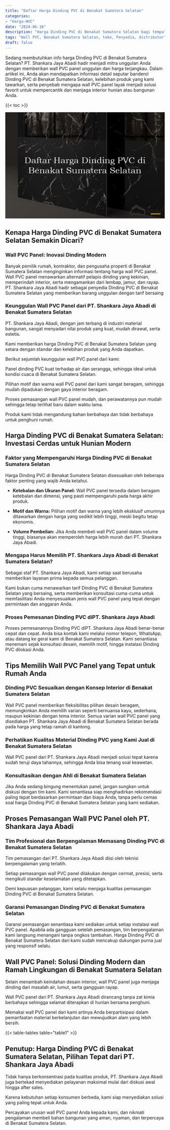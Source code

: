 ```yaml
---
title: "Daftar Harga Dinding PVC di Benakat Sumatera Selatan"
categories: 
- "Harga-WVC"
date: "2024-06-16"
description: "Harga Dinding PVC di Benakat Sumatera Selatan bagi tempat tinggal, perkantoran, serta toko. Material unggulan, variasi motif, variasi warna modern, dengan servis pemasangan ditangani oleh tenaga ahli berpengalaman serta garansi resmi!|Servis penyediaan Dinding PVC di Benakat Sumatera Selatan bagi keperluan rumah, office, atau gerai, beserta produk terbaik dan instalasi oleh teknisi profesional serta kepastian resmi.|Alternatif Dinding PVC di Benakat Sumatera Selatan yang terbukti bagi rumah, kantor, serta ritel, bersama material unggulan dan instalasi dikerjakan oleh teknisi profesional dan kepastian resmi.|Penyediaan Dinding PVC di Benakat Sumatera Selatan bagi hunian, kantor, dan toko, dengan material unggulan dan penempatan oleh tenaga ahli ahli, dilengkapi dengan jaminan resmi.}"
tags: "Wall PVC, Benakat Sumatera Selatan, toko, Penyedia, distributor"
draft: false
---
```


Sedang membutuhkan info harga Dinding PVC di Benakat Sumatera Selatan? PT. Shankara Jaya Abadi hadir menjadi mitra unggulan Anda dengan memberikan wall PVC panel unggulan dan harga terjangkau. Dalam artikel ini, Anda akan mendapatkan informasi detail seputar banderol Dinding PVC di Benakat Sumatera Selatan, kelebihan produk yang kami tawarkan, serta penyebab mengapa wall PVC panel layak menjadi solusi favorit untuk mempercantik dan menjaga interior hunian atau bangunan Anda.

{{< toc >}}

![Daftar Harga Dinding PVC di Benakat Sumatera Selatan](/images/Harga-WVC/Daftar-Harga-Dinding-PVC-di-Benakat-Sumatera-Selatan.png)


## Kenapa Harga Dinding PVC di Benakat Sumatera Selatan Semakin Dicari?

### Wall PVC Panel: Inovasi Dinding Modern

Banyak pemilik rumah, kontraktor, dan pengusaha properti di Benakat Sumatera Selatan menginginkan informasi tentang harga wall PVC panel. Wall PVC panel menawarkan alternatif pelapis dinding yang kekinian, memperindah interior, serta mengamankan dari lembap, jamur, dan rayap. PT. Shankara Jaya Abadi hadir sebagai penyedia Dinding PVC di Benakat Sumatera Selatan yang memberikan barang unggulan dengan tarif bersaing

### Keunggulan Wall PVC Panel dari PT. Shankara Jaya Abadi di Benakat Sumatera Selatan

PT. Shankara Jaya Abadi, dengan jam terbang di industri material bangunan, sangat menyadari nilai produk yang kuat, mudah dirawat, serta estetis.

Kami memberikan harga Dinding PVC di Benakat Sumatera Selatan yang setara dengan standar dan kelebihan produk yang Anda dapatkan.

Berikut sejumlah keunggulan wall PVC panel dari kami:

Panel dinding PVC kuat terhadap air dan serangga, sehingga ideal untuk kondisi cuaca di Benakat Sumatera Selatan.

Pilihan motif dan warna wall PVC panel dari kami sangat beragam, sehingga mudah dipadukan dengan gaya interior beragam.

Proses pemasangan wall PVC panel mudah, dan perawatannya pun mudah sehingga tetap terlihat baru dalam waktu lama.

Produk kami tidak mengandung bahan berbahaya dan tidak berbahaya untuk penghuni rumah.

## Harga Dinding PVC di Benakat Sumatera Selatan: Investasi Cerdas untuk Hunian Modern

### Faktor yang Mempengaruhi Harga Dinding PVC di Benakat Sumatera Selatan

Harga Dinding PVC di Benakat Sumatera Selatan disesuaikan oleh beberapa faktor penting yang wajib Anda ketahui.

- **Ketebalan dan Ukuran Panel:** Wall PVC panel tersedia dalam beragam ketebalan dan dimensi, yang pasti mempengaruhi pada harga akhir produk.

- **Motif dan Warna:** Pilihan motif dan warna yang lebih eksklusif umumnya ditawarkan dengan harga yang sedikit lebih tinggi, meski begitu tetap ekonomis.

- **Volume Pembelian:** Jika Anda membeli wall PVC panel dalam volume tinggi, biasanya akan memperoleh harga lebih murah dari PT. Shankara Jaya Abadi.

### Mengapa Harus Memilih PT. Shankara Jaya Abadi di Benakat Sumatera Selatan?

Sebagai staf PT. Shankara Jaya Abadi, kami setiap saat berusaha memberikan layanan prima kepada semua pelanggan.

Kami bukan cuma menawarkan tarif Dinding PVC di Benakat Sumatera Selatan yang bersaing, serta memberikan konsultasi cuma-cuma untuk memfasilitasi Anda menyesuaikan jenis wall PVC panel yang tepat dengan permintaan dan anggaran Anda.

### Proses Pemesanan Dinding PVC diPT. Shankara Jaya Abadi

Proses pemesanannya Dinding PVC diPT. Shankara Jaya Abadi benar-benar cepat dan cepat. Anda bisa kontak kami melalui nomor telepon, WhatsApp, atau datang ke gerai kami di Benakat Sumatera Selatan. Kami senantiasa menemani sejak konsultasi desain, memilih motif, hingga instalasi Dinding PVC dilokasi Anda.

## Tips Memilih Wall PVC Panel yang Tepat untuk Rumah Anda

### Dinding PVC Sesuaikan dengan Konsep Interior di Benakat Sumatera Selatan

Wall PVC panel memberikan fleksibilitas pilihan desain beragam, memungkinkan Anda memilih varian seperti bernuansa kayu, sederhana, maupun kekinian dengan tema interior. Semua varian wall PVC panel yang disediakan PT. Shankara Jaya Abadi di Benakat Sumatera Selatan berada pada harga yang tetap ramah di kantong.

### Perhatikan Kualitas Material Dinding PVC yang Kami Jual di Benakat Sumatera Selatan

Wall PVC panel dari PT. Shankara Jaya Abadi menjadi solusi tepat karena sudah teruji daya tahannya, sehingga Anda bisa tenang soal keawetan.

### Konsultasikan dengan Ahli di Benakat Sumatera Selatan

Jika Anda sedang bingung menentukan panel, jangan sungkan untuk diskusi dengan tim kami. Kami senantiasa siap menghadirkan rekomendasi paling tepat berdasarkan permintaan dan biaya Anda, tanpa perlu cemas soal harga Dinding PVC di Benakat Sumatera Selatan yang kami sediakan.

## Proses Pemasangan Wall PVC Panel oleh PT. Shankara Jaya Abadi

### Tim Profesional dan Berpengalaman Memasang Dinding PVC di Benakat Sumatera Selatan

Tim pemasangan dari PT. Shankara Jaya Abadi diisi oleh teknisi berpengalaman yang terlatih.

Setiap pemasangan wall PVC panel dilakukan dengan cermat, presisi, serta mengikuti standar keselamatan yang ditetapkan.

Demi kepuasan pelanggan, kami selalu menjaga kualitas pemasangan Dinding PVC di Benakat Sumatera Selatan.

### Garansi Pemasangan Dinding PVC di Benakat Sumatera Selatan

Garansi pemasangan senantiasa kami sediakan untuk setiap instalasi wall PVC panel. Apabila ada gangguan setelah pemasangan, tim berpengalaman kami langsung menangani tanpa ongkos tambahan. Harga Dinding PVC di Benakat Sumatera Selatan dari kami sudah mencakup dukungan purna jual yang responsif selalu.

## Wall PVC Panel: Solusi Dinding Modern dan Ramah Lingkungan di Benakat Sumatera Selatan

Selain menambah keindahan desain interior, wall PVC panel juga menjaga dinding dari masalah air, lumut, serta gangguan rayap.

Wall PVC panel dari PT. Shankara Jaya Abadi dirancang tanpa zat kimia berbahaya sehingga selamat diterapkan di hunian bersama penghuni.

Memakai wall PVC panel dari kami artinya Anda berpartisipasi dalam pemanfaatan material berkelanjutan dan mewujudkan alam yang lebih bersih.

{{< table-tables table="table1" >}}

## Penutup: Harga Dinding PVC di Benakat Sumatera Selatan, Pilihan Tepat dari PT. Shankara Jaya Abadi

Tidak hanya berkonsentrasi pada kualitas produk, PT. Shankara Jaya Abadi juga bertekad menyediakan pelayanan maksimal mulai dari diskusi awal hingga after sales.

Karena kebutuhan setiap konsumen berbeda, kami siap menyediakan solusi yang paling tepat untuk Anda.

Percayakan urusan wall PVC panel Anda kepada kami, dan nikmati pengalaman membeli bahan bangunan yang aman, nyaman, dan terpercaya di Benakat Sumatera Selatan.